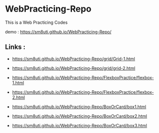 # WebPracticing-Repo
This is a Web Practicing Codes 

demo : https://sm8uti.github.io/WebPracticing-Repo/

## Links :

* https://sm8uti.github.io/WebPracticing-Repo/grid/Grid-1.html
* https://sm8uti.github.io/WebPracticing-Repo/grid/grid-2.html


* https://sm8uti.github.io/WebPracticing-Repo/FlexboxPractice/flexbox-1.html
* https://sm8uti.github.io/WebPracticing-Repo/FlexboxPractice/flexbox-2.html


* https://sm8uti.github.io/WebPracticing-Repo/BoxOrCard/box1.html
* https://sm8uti.github.io/WebPracticing-Repo/BoxOrCard/box2.html
* https://sm8uti.github.io/WebPracticing-Repo/BoxOrCard/box3.html
